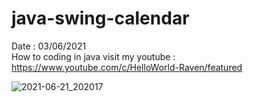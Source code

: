 # java-swing-calendar
Date : 03/06/2021<br/>
How to coding in java
visit my youtube : https://www.youtube.com/c/HelloWorld-Raven/featured

![2021-06-21_202017](https://user-images.githubusercontent.com/58245926/122768792-245b6f00-d2ce-11eb-832a-7efb10272eee.png)
